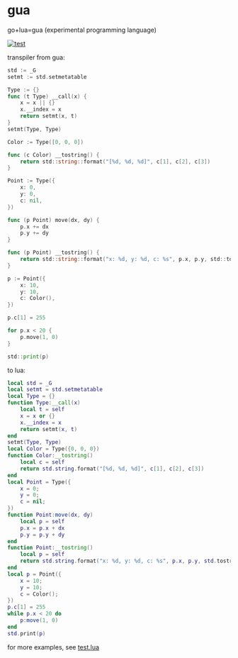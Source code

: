 # gua
go+lua=gua (experimental programming language)

[![test](https://github.com/tsukanov-as/gua/actions/workflows/build.yml/badge.svg)](https://github.com/tsukanov-as/gua/actions/workflows/build.yml)

transpiler from gua:
```go
std := _G
setmt := std.setmetatable

Type := {}
func (t Type) __call(x) {
    x = x || {}
    x.__index = x
    return setmt(x, t)
}
setmt(Type, Type)

Color := Type([0, 0, 0])

func (c Color) __tostring() {
    return std::string::format("[%d, %d, %d]", c[1], c[2], c[3])
}

Point := Type({
    x: 0,
    y: 0,
    c: nil,
})

func (p Point) move(dx, dy) {
    p.x += dx
    p.y += dy
}

func (p Point) __tostring() {
    return std::string::format("x: %d, y: %d, c: %s", p.x, p.y, std::tostring(p.c))
}

p := Point({
    x: 10,
    y: 10,
    c: Color(),
})

p.c[1] = 255

for p.x < 20 {
    p.move(1, 0)
}

std::print(p)
```
to lua:
```lua
local std = _G
local setmt = std.setmetatable
local Type = {}
function Type:__call(x)
    local t = self
    x = x or {}
    x.__index = x
    return setmt(x, t)
end
setmt(Type, Type)
local Color = Type({0, 0, 0})
function Color:__tostring()
    local c = self
    return std.string.format("[%d, %d, %d]", c[1], c[2], c[3])
end
local Point = Type({
    x = 0;
    y = 0;
    c = nil;
})
function Point:move(dx, dy)
    local p = self
    p.x = p.x + dx
    p.y = p.y + dy
end
function Point:__tostring()
    local p = self
    return std.string.format("x: %d, y: %d, c: %s", p.x, p.y, std.tostring(p.c))
end
local p = Point({
    x = 10;
    y = 10;
    c = Color();
})
p.c[1] = 255
while p.x < 20 do
    p:move(1, 0)
end
std.print(p)
```
for more examples, see [test.lua](./test.lua)